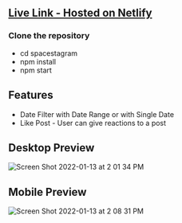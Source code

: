 ## [Live Link - Hosted on Netlify](https://deepspacestagram.netlify.app/)


### Clone the repository

- cd spacestagram
- npm install
- npm start

## Features

- Date Filter with Date Range or with Single Date
- Like Post - User can give reactions to a post

## Desktop Preview
![Screen Shot 2022-01-13 at 2 01 34 PM](https://user-images.githubusercontent.com/39980537/149416048-def49b6b-0505-4b48-b5df-118c57c0d7a3.png)

## Mobile Preview
![Screen Shot 2022-01-13 at 2 08 31 PM](https://user-images.githubusercontent.com/39980537/149416806-160d5de6-48ce-420c-bf22-26998861972a.png)


